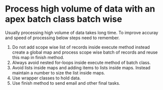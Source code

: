 # Process high volume of data with an apex batch class batch wise

Usually processing high volume of data takes long time. To improve accuray and speed of processing below steps need to remember.
1) Do not add scope wise list of records inside execute method instead create a global map and process scope wise batch of records and reuse this map in finish method.
2) Always avoid nested for-loops inside execute method of batch class.
3) Avoid lists inside maps and adding items to lists inside maps. Instead maintain a number to size the list inside maps.
4) Use wrapper classes to hold data.
5) Use finish method to send email and other final tasks.

